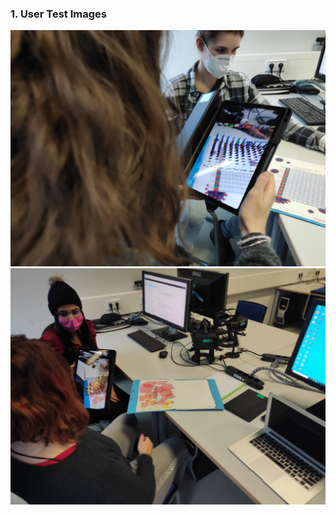 ### 1. User Test Images
![milly](https://github.com/mes3198/vr-project/blob/main/img/1.jpeg)
![milly](https://github.com/mes3198/vr-project/blob/main/img/10.jpeg)
